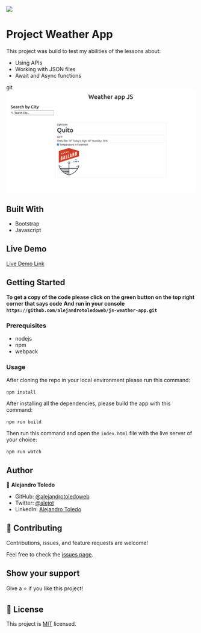 ![](https://img.shields.io/badge/Microverse-blueviolet)

# Project Weather App

This project was build to test my abilities of the lessons about:

- Using APIs
- Working with JSON files
- Await and Async functions 

git
![screenshot](./Screenshot-w-app.png)

## Built With

- Bootstrap
- Javascript

## Live Demo

[Live Demo Link](https://alejandrotoledoweb.github.io/js-weather-app/)

## Getting Started

**To get a copy of the code please click on the green button on the top right corner that says code**
**And run in your console `https://github.com/alejandrotoledoweb/js-weather-app.git`**

### Prerequisites

- nodejs
- npm
- webpack

### Usage

After cloning the repo in your local environment please run this command:

```npm install```

After installing all the dependencies, please build the app with this command:

```npm run build```

Then run this command and open the `index.html` file with the live server of your choice:

```npm run watch```

## Author

👤 **Alejandro Toledo**

- GitHub: [@alejandrotoledoweb](https://github.com/alejandrotoledoweb)
- Twitter: [@alejot](https://twitter.com/alejot)
- LinkedIn: [Alejandro Toledo](https://www.linkedin.com/in/alejandro-toledo-3b444b109/)

## 🤝 Contributing

Contributions, issues, and feature requests are welcome!

Feel free to check the [issues page](https://github.com/alejandrotoledoweb/js-weather-app/issues).

## Show your support

Give a ⭐️ if you like this project!

## 📝 License

This project is [MIT](lic.url) licensed.
